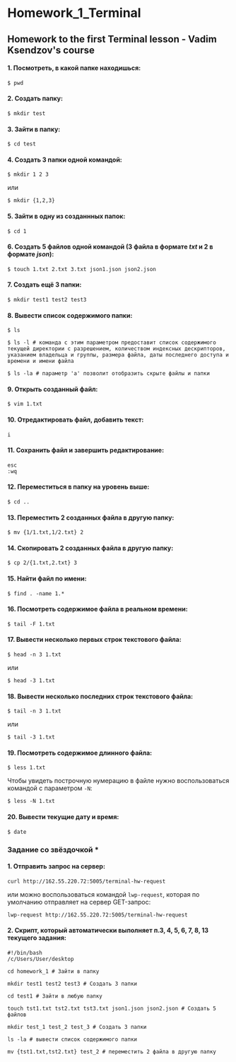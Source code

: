 # Homework_1_Terminal

## Homework to the first Terminal lesson - Vadim Ksendzov's course


#### 1. Посмотреть, в какой папке находишься:
    $ pwd
    
#### 2. Создать папку:
    $ mkdir test
    
#### 3. Зайти в папку:
    $ cd test
    
#### 4. Создать 3 папки одной командой:
    $ mkdir 1 2 3
    
или

    $ mkdir {1,2,3}

#### 5. Зайти в одну из созданнных папок:
    $ cd 1

#### 6. Создать 5 файлов одной командой (3 файла в формате *txt* и 2 в формате *json*):
    $ touch 1.txt 2.txt 3.txt json1.json json2.json

#### 7. Создать ещё 3 папки:
    $ mkdir test1 test2 test3

#### 8. Вывести список содержимого папки:
    $ ls

    $ ls -l # команда с этим параметром предоставит список содержимого текущей директории с разрешением, количеством индексных дескрипторов, указанием владельца и группы, размера файла, даты последнего доступа и времени и имени файла

    $ ls -la # параметр 'a' позволит отобразить скрыте файлы и папки

#### 9. Открыть созданный файл:
    $ vim 1.txt

#### 10. Отредактировать файл, добавить текст:
    i

#### 11. Сохранить файл и завершить редактирование:
    esc
    :wq

#### 12. Переместиться в папку на уровень выше: 
    $ cd ..

#### 13. Переместить 2 созданных файла в другую папку:
    $ mv {1/1.txt,1/2.txt} 2

#### 14. Скопировать 2 созданных файла в другую папку:
    $ cp 2/{1.txt,2.txt} 3

#### 15. Найти файл по имени:
    $ find . -name 1.*

#### 16. Посмотреть содержимое файла в реальном времени:
    $ tail -F 1.txt

#### 17. Вывести несколько первых строк текстового файла:
    $ head -n 3 1.txt
или

    $ head -3 1.txt

#### 18. Вывести несколько последних строк текстового файла:
    $ tail -n 3 1.txt
или

    $ tail -3 1.txt

#### 19. Посмотреть содержимое длинного файла:
    $ less 1.txt

Чтобы увидеть построчную нумерацию в файле нужно воспользоваться командой с параметром `-N`:

    $ less -N 1.txt

#### 20. Вывести текущие дату и время:
    $ date

### Задание со звёздочкой *

#### 1. Отправить запрос на сервер:
    curl http://162.55.220.72:5005/terminal-hw-request

или можно воспользоваться командой `lwp-request`, которая по умолчанию отправляет на сервер GET-запрос:

    lwp-request http://162.55.220.72:5005/terminal-hw-request

#### 2. Скрипт, который автоматически выполняет п.3, 4, 5, 6, 7, 8, 13 текущего задания:
    #!/bin/bash
    /c/Users/User/desktop

    cd homework_1 # Зайти в папку

    mkdir test1 test2 test3 # Создать 3 папки

    cd test1 # Зайти в любую папку

    touch tst1.txt tst2.txt tst3.txt json1.json json2.json # Создать 5 файлов 

    mkdir test_1 test_2 test_3 # Создать 3 папки

    ls -la # вывести список содержимого папки

    mv {tst1.txt,tst2.txt} test_2 # переместить 2 файла в другую папку
